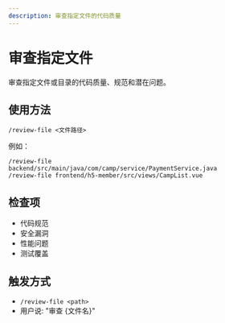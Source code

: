 ```yaml
---
description: 审查指定文件的代码质量
---
```


# 审查指定文件

审查指定文件或目录的代码质量、规范和潜在问题。

## 使用方法

```
/review-file <文件路径>
```

例如：
```
/review-file backend/src/main/java/com/camp/service/PaymentService.java
/review-file frontend/h5-member/src/views/CampList.vue
```

## 检查项

- 代码规范
- 安全漏洞
- 性能问题
- 测试覆盖

## 触发方式

- `/review-file <path>`
- 用户说: "审查 {文件名}"
